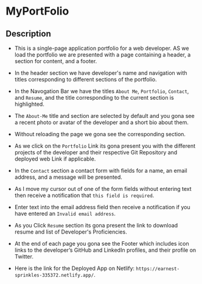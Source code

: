 # MyPortFolio
## Description
- This is a single-page application portfolio for a web developer. AS we load the portfolio we are presented with a page containing a header, a section for content, and a footer.

- In the header section we have developer's name and navigation with titles corresponding to different sections of the portfolio.
- In the Navogation Bar we have the titles `About Me`, `Portfolio`, `Contact`, and `Resume`, and the title corresponding to the current section is highlighted.
- The `About-Me` title and section are selected by default and you gona see a recent photo or avatar of the developer and a short bio about them.
- Without reloading the page we gona see the corresponding section.
- As we click on the `Portfolio` Link its gona present you with the different projects of the developer and their respective Git Repository and deployed web Link if applicable.
- In the `Contact` section a contact form with fields for a name, an email address, and a message will be presented.
- As I move my cursor out of one of the form fields without entering text then  receive a notification that `this field is required`.
- Enter text into the email address field then receive a notification if you have entered an `Invalid email address`.
- As you Click `Resume` section  its gona present the link to download resume and list of Developer's Proficiencies.
- At the end of each page you gona see the Footer which includes icon links to the developer’s GitHub and LinkedIn profiles, and their profile on Twitter.
- Here is the link for the Deployed App on Netlify: `https://earnest-sprinkles-335372.netlify.app/`.